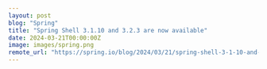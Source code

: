 ```yaml
---
layout: post
blog: "Spring"
title: "Spring Shell 3.1.10 and 3.2.3 are now available"
date: 2024-03-21T00:00:00Z
image: images/spring.png
remote_url: "https://spring.io/blog/2024/03/21/spring-shell-3-1-10-and-3-2-3-are-now-available"
---
```

